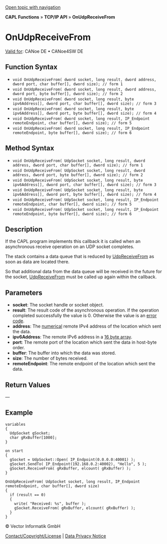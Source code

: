 [Open topic with navigation](../../../../../CANoeDEFamily.htm#Topics/CAPLFunctions/TCPIPAPI/EventProcedures/CAPLfunctionTCPIPOnUdpReceiveFrom.md)

**CAPL Functions** » **TCP/IP API** » **OnUdpReceiveFrom**

# OnUdpReceiveFrom

[Valid for](../../../Shared/FeatureAvailability.md): CANoe DE • CANoe4SW DE

## Function Syntax

- `void OnUdpReceiveFrom( dword socket, long result, dword address, dword port, char buffer[], dword size); // form 1`
- `void OnUdpReceiveFrom( dword socket, long result, dword address, dword port, byte buffer[], dword size); // form 2`
- `void OnUdpReceiveFrom( dword socket, long result, byte ipv6Address[], dword port, char buffer[], dword size); // form 3`
- `void OnUdpReceiveFrom( dword socket, long result, byte ipv6Address[], dword port, byte buffer[], dword size); // form 4`
- `void OnUdpReceiveFrom( dword socket, long result, IP_Endpoint remoteEndpoint, char buffer[], dword size); // form 5`
- `void OnUdpReceiveFrom( dword socket, long result, IP_Endpoint remoteEndpoint, byte buffer[], dword size); // form 6`

## Method Syntax

- `void OnUdpReceiveFrom( UdpSocket socket, long result, dword address, dword port, char buffer[], dword size); // form 1`
- `void OnUdpReceiveFrom( UdpSocket socket, long result, dword address, dword port, byte buffer[], dword size); // form 2`
- `void OnUdpReceiveFrom( UdpSocket socket, long result, byte ipv6Address[], dword port, char buffer[], dword size); // form 3`
- `void OnUdpReceiveFrom( UdpSocket socket, long result, byte ipv6Address[], dword port, byte buffer[], dword size); // form 4`
- `void OnUdpReceiveFrom( UdpSocket socket, long result, IP_Endpoint remoteEndpoint, char buffer[], dword size); // form 5`
- `void OnUdpReceiveFrom( UdpSocket socket, long result, IP_Endpoint remoteEndpoint, byte buffer[], dword size); // form 6`

## Description

If the CAPL program implements this callback it is called when an asynchronous receive operation on an UDP socket completes.

The stack contains a data queue that is reduced by [UdpReceiveFrom](../Functions/CAPLfunctionUDPReceiveFrom.md) as soon as data are located there.

So that additional data from the data queue will be received in the future for the socket, [UdpReceiveFrom](../Functions/CAPLfunctionUDPReceiveFrom.md) must be called up again within the callback.

## Parameters

- **socket**: The socket handle or socket object.
- **result**: The result code of the asynchronous operation. If the operation completed successfully the value is 0. Otherwise the value is an [error code](../CAPLfunctionsTCPIPWinsock2ErrorCodes.md).
- **address**: The [numerical](../../../Shared/CAPL/TCPIPAPI/IPAddressByteOrdering.md) remote IPv4 address of the location which sent the data.
- **ipv6Address**: The remote IPv6 address in a [16 byte array](../../../Shared/CAPL/TCPIPAPI/IPAddressByteOrdering.md).
- **port**: The remote port of the location which sent the data in host-byte order.
- **buffer**: The buffer into which the data was stored.
- **size**: The number of bytes received.
- **remoteEndpoint**: The remote endpoint of the location which sent the data.

## Return Values

—

## Example

```plaintext
variables
{
  UdpSocket gSocket;
  char gRxBuffer[1000];
}

on start
{
  gSocket = UdpSocket::Open( IP_Endpoint(0.0.0.0:40001) );
  gSocket.SendTo( IP_Endpoint(192.168.0.2:40002), "Hello", 5 );
  gSocket.ReceiveFrom( gRxBuffer, elcount( gRxBuffer) );
}

OnUdpReceiveFrom( UdpSocket socket, long result, IP_Endpoint remoteEndpoint, char buffer[], dword size)
{
  if (result == 0)
  {
    write( "Received: %s", buffer );
    gSocket.ReceiveFrom( gRxBuffer, elcount( gRxBuffer) );
  }
}
```

© Vector Informatik GmbH

[Contact/Copyright/License](../../../Shared/ContactCopyrightLicense.md) | [Data Privacy Notice](https://www.vector.com/int/en/company/get-info/privacy-policy/)
